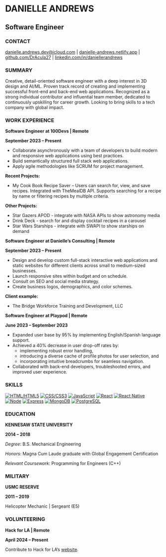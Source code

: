 # DANIELLE ANDREWS

## Software Engineer

### CONTACT

danielle.andrews.dev@icloud.com | [danielle-andrews.netlify.app](https://danielle-andrews.netlify.app 'Portfolio') | [github.com/DrAcula27](https://www.github.com/DrAcula27 'GitHub Profile') | [linkedin.com/in/daniellerandrews](https://www.linkedin.com/in/daniellerandrews 'LinkedIn Profile')

### SUMMARY

Creative, detail-oriented software engineer with a deep interest in 3D design and AI/ML. Proven track record of creating and implementing successful front-end and back-end web applications. Recognized as a strong individual contributor and influential team member, dedicated to continuously upskilling for career growth. Looking to bring skills to a tech company with global impact.

### WORK EXPERIENCE

**Software Engineer at 100Devs | Remote**

**September 2023 – Present**

- Collaborate asynchronously with a team of developers to build modern and responsive web applications using best practices.
- Build semantically structured full stack web applications.
- Apply agile methodologies like SCRUM for project management.

**Recent Projects:**

- My Cook Book Recipe Saver – Users can search for, view, and save recipes. Integrated with TheMealDB API. Supports searching for a recipe by name or filtering recipes by multiple criteria.

**Other Projects:**

- Star Gazers APOD - integrate with NASA APIs to show astronomy media
- Drink Deck - search for and display cocktail recipes in a carousel
- Star Wars Starships - integrate with SWAPI to show starships on demand

**Software Engineer at Danielle’s Consulting | Remote**

**September 2023 – Present**

- Design and develop custom full-stack interactive web applications and static websites for different clients across small to medium-sized businesses.
- Launch responsive sites within budget and on schedule.
- Consult on SEO and social media strategy.
- Create business logos, demographics, and color schemes.

**Client example:**

- The Bridge Workforce Training and Development, LLC

**Software Engineer at Playpod | Remote**

**June 2023 – September 2023**

- Expanded user base by 95% by implementing English/Spanish language support.
- Achieved a 40% decrease in user drop-off rates by:
  - implementing robust error handling,
  - introducing a diverse cache of profile photos for user selection, and
  - incorporating intuitive breadcrumbs for seamless navigation.
- Collaborated with back-end developers, troubleshooted errors, and improved user experience.

### SKILLS

[![HTML/HTML5](https://img.shields.io/badge/html5-%23E34F26.svg?style=for-the-badge&logo=html5&logoColor=white)](https://html.spec.whatwg.org/)
[![CSS/CSS3](https://img.shields.io/badge/css3-%231572B6.svg?style=for-the-badge&logo=css3&logoColor=white)](https://www.w3.org/Style/CSS/#specs)
[![JavaScript](https://img.shields.io/badge/javascript-%23323330.svg?style=for-the-badge&logo=javascript&logoColor=%23F7DF1E)](https://tc39.es/ecma262/)
[![React](https://img.shields.io/badge/react-%2320232a.svg?style=for-the-badge&logo=react&logoColor=%2361DAFB)](https://react.dev/)
[![React Native](https://img.shields.io/badge/react_native-%2320232a.svg?style=for-the-badge&logo=react&logoColor=%2361DAFB)](https://reactnative.dev/)
[![Node](https://img.shields.io/badge/node.js-6DA55F?style=for-the-badge&logo=node.js&logoColor=white)](https://nodejs.org/)
[![Express](https://img.shields.io/badge/express.js-%23404d59.svg?style=for-the-badge&logo=express&logoColor=%2361DAFB)](https://expressjs.com/)
[![MongoDB](https://img.shields.io/badge/MongoDB-%234ea94b.svg?style=for-the-badge&logo=mongodb&logoColor=white)](https://www.mongodb.com/)
[![PostgreSQL](https://img.shields.io/badge/postgres-%23316192.svg?style=for-the-badge&logo=postgresql&logoColor=white)](https://www.postgresql.org/)

### EDUCATION

**KENNESAW STATE UNIVERSITY**

**2014 – 2018**

_Degree_: B.S. Mechanical Engineering

_Honors_: Magna Cum Laude graduate with Global Engagement Certification

_Relevant Coursework_: Programming for Engineers (C++)

### MILITARY

**USMC RESERVE**

**2011 – 2019**

Helicopter Mechanic | Sergeant (E5)

### VOLUNTEERING

**Hack for LA | Remote**

**April 2024 – Present**

Contribute to Hack for LA’s [website](https://www.hackforla.org 'Hack for LA').
